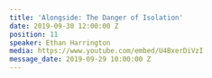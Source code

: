 ```yaml
---
title: 'Alongside: The Danger of Isolation'
date: 2019-09-30 12:00:00 Z
position: 11
speaker: Ethan Harrington
media: https://www.youtube.com/embed/U4BxerDiVzI
message_date: 2019-09-29 10:00:00 Z
---
```


